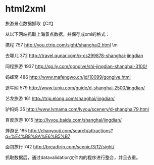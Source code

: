 html2xml
========

旅游景点数据抓取【C#】 

从以下网站抓取上海景点数据，并保存成xml的格式：

携程	757	http://you.ctrip.com/sight/shanghai2.html \m

去哪儿	372	http://travel.qunar.com/p-cs299878-shanghai-jingdian

同程旅游	1937	http://go.ly.com/gonglve/shi-jingdian-shanghai-3100/

蚂蜂窝	486	http://www.mafengwo.cn/jd/10099/gonglve.html

途牛网	579	http://www.tuniu.com/guide/d-shanghai-2500/jingdian/

艺龙旅游	161	http://trip.elong.com/shanghai/jingdian/

驴妈妈	35	http://www.lvmama.com/lvyou/scenery/d-shanghai79.html

百度旅游	1015	http://lvyou.baidu.com/shanghai/jingdian/

蝉游记	185	http://chanyouji.com/search/attractions?q=%E4%B8%8A%E6%B5%B7

面包旅行	742	http://breadtrip.com/scenic/3/12/sight/

抓取数据后，通过datavalidation文件内的程序进行整合，并且去重。
